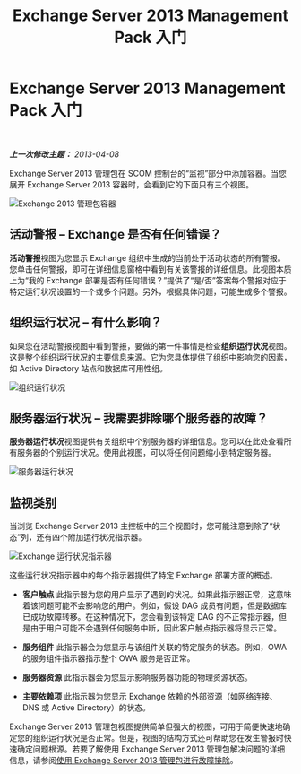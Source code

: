 ﻿---
title: Exchange Server 2013 Management Pack 入门
TOCTitle: Exchange Server 2013 Management Pack 入门
ms:assetid: 72d1609f-ab32-44d8-aa40-b1de587442d2
ms:mtpsurl: https://technet.microsoft.com/zh-cn/library/Dn195908(v=EXCHG.150)
ms:contentKeyID: 53275725
ms.date: 04/03/2015
mtps_version: v=EXCHG.150
ms.translationtype: HT
---

# Exchange Server 2013 Management Pack 入门

 

_**上一次修改主题：**  2013-04-08_

Exchange Server 2013 管理包在 SCOM 控制台的“监视”部分中添加容器。当您展开 Exchange Server 2013 容器时，会看到它的下面只有三个视图。

![Exchange 2013 管理包容器](images/Dn195908.253b4ec5-2103-4b0c-a22e-5ebd24d08600(EXCHG.150).png "Exchange 2013 管理包容器")

## 活动警报 – Exchange 是否有任何错误？

**活动警报**视图为您显示 Exchange 组织中生成的当前处于活动状态的所有警报。您单击任何警报，即可在详细信息窗格中看到有关该警报的详细信息。此视图本质上为“我的 Exchange 部署是否有任何错误？”提供了“是/否”答案每个警报对应于特定运行状况设置的一个或多个问题。另外，根据具体问题，可能生成多个警报。

## 组织运行状况 – 有什么影响？

如果您在活动警报视图中看到警报，要做的第一件事情是检查**组织运行状况**视图。这是整个组织运行状况的主要信息来源。它为您具体提供了组织中影响您的因素，如 Active Directory 站点和数据库可用性组。

![组织运行状况](images/Dn195908.603c920b-7b88-4956-87d9-09d93fa6cba3(EXCHG.150).png "组织运行状况")

## 服务器运行状况 – 我需要排除哪个服务器的故障？

**服务器运行状况**视图提供有关组织中个别服务器的详细信息。您可以在此处查看所有服务器的个别运行状况。使用此视图，可以将任何问题缩小到特定服务器。

![服务器运行状况](images/Dn195908.c863be83-fc4b-4daf-a18b-27b1aae15b1d(EXCHG.150).png "服务器运行状况")

## 监视类别

当浏览 Exchange Server 2013 主控板中的三个视图时，您可能注意到除了“状态”列，还有四个附加运行状况指示器。

![Exchange 运行状况指示器](images/Dn195908.dd10ed0b-abe5-41aa-8d43-b4fb10133984(EXCHG.150).png "Exchange 运行状况指示器")

这些运行状况指示器中的每个指示器提供了特定 Exchange 部署方面的概述。

  - **客户触点** 此指示器为您的用户显示了遇到的状况。如果此指示器正常，这意味着该问题可能不会影响您的用户。例如，假设 DAG 成员有问题，但是数据库已成功故障转移。在这种情况下，您会看到该特定 DAG 的不正常指示器，但是由于用户可能不会遇到任何服务中断，因此客户触点指示器将显示正常。

  - **服务组件** 此指示器会为您显示与该组件关联的特定服务的状态。例如，OWA 的服务组件指示器指示整个 OWA 服务是否正常。

  - **服务器资源** 此指示器会为您显示影响服务器功能的物理资源状态。

  - **主要依赖项** 此指示器为您显示 Exchange 依赖的外部资源（如网络连接、DNS 或 Active Directory）的状态。

Exchange Server 2013 管理包视图提供简单但强大的视图，可用于简便快速地确定您的组织运行状况是否正常。但是，视图的结构方式还可帮助您在发生警报时快速确定问题根源。若要了解使用 Exchange Server 2013 管理包解决问题的详细信息，请参阅[使用 Exchange Server 2013 管理包进行故障排除](using-the-exchange-server-2013-management-pack-for-troubleshooting.md)。


